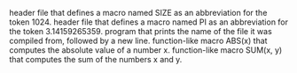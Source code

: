 header file that defines a macro named SIZE as an abbreviation for the token 1024.
header file that defines a macro named PI as an abbreviation for the token 3.14159265359.
program that prints the name of the file it was compiled from, followed by a new line.
function-like macro ABS(x) that computes the absolute value of a number x.
function-like macro SUM(x, y) that computes the sum of the numbers x and y.
